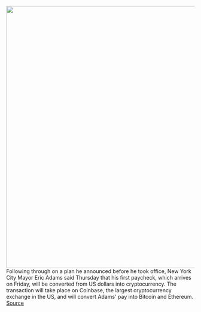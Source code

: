 <img src='https://cdn.vox-cdn.com/thumbor/__1K39NTjTbtpkOg4N8mDlC982M=/0x0:5289x3502/1200x800/filters:focal(2089x576:2935x1422)/cdn.vox-cdn.com/uploads/chorus_image/image/70412594/1365216853.0.jpg' width='700px' /><br/>
Following through on a plan he announced before he took office, New York City Mayor Eric Adams said Thursday that his first paycheck, which arrives on Friday, will be converted from US dollars into cryptocurrency. The transaction will take place on Coinbase, the largest cryptocurrency exchange in the US, and will convert Adams' pay into Bitcoin and Ethereum.
<a href='https://www.theverge.com/2022/1/20/22893275/nyc-mayor-adams-convert-paycheck-cryptocurrency-coinbase-bitcoin-ethereum'> Source <a/>